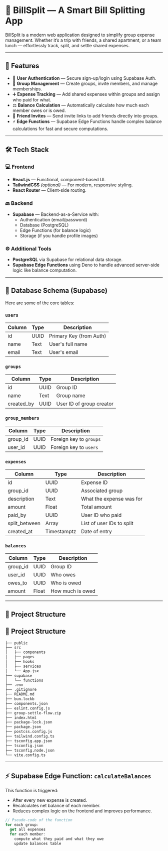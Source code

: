 # 💸 BillSplit — A Smart Bill Splitting App

BillSplit is a modern web application designed to simplify group expense management. Whether it’s a trip with friends, a shared apartment, or a team lunch — effortlessly track, split, and settle shared expenses.

---

## 🚀 Features

- 🔐 **User Authentication** — Secure sign-up/login using Supabase Auth.
- 👥 **Group Management** — Create groups, invite members, and manage memberships.
- ➕ **Expense Tracking** — Add shared expenses within groups and assign who paid for what.
- ⚖️ **Balance Calculation** — Automatically calculate how much each member owes or is owed.
- 🔗 **Friend Invites** — Send invite links to add friends directly into groups.
- ⚡ **Edge Functions** — Supabase Edge Functions handle complex balance calculations for fast and secure computations.

---

## 🛠️ Tech Stack

### 💻 Frontend
- **React.js** — Functional, component-based UI.
- **TailwindCSS** *(optional)* — For modern, responsive styling.
- **React Router** — Client-side routing.

### 🔙 Backend
- **Supabase** — Backend-as-a-Service with:
  - Authentication (email/password)
  - Database (PostgreSQL)
  - Edge Functions (for balance logic)
  - Storage (if you handle profile images)

### ⚙️ Additional Tools
- **PostgreSQL** via Supabase for relational data storage.
- **Supabase Edge Functions** using Deno to handle advanced server-side logic like balance computation.

---

## 🧩 Database Schema (Supabase)

Here are some of the core tables:

### `users`
| Column         | Type    | Description                   |
|----------------|---------|-------------------------------|
| id             | UUID    | Primary Key (from Auth)       |
| name           | Text    | User's full name              |
| email          | Text    | User's email                  |

### `groups`
| Column         | Type    | Description                   |
|----------------|---------|-------------------------------|
| id             | UUID    | Group ID                      |
| name           | Text    | Group name                    |
| created_by     | UUID    | User ID of group creator      |

### `group_members`
| Column         | Type    | Description                   |
|----------------|---------|-------------------------------|
| group_id       | UUID    | Foreign key to `groups`       |
| user_id        | UUID    | Foreign key to `users`        |

### `expenses`
| Column         | Type    | Description                   |
|----------------|---------|-------------------------------|
| id             | UUID    | Expense ID                    |
| group_id       | UUID    | Associated group              |
| description    | Text    | What the expense was for      |
| amount         | Float   | Total amount                  |
| paid_by        | UUID    | User ID who paid              |
| split_between  | Array   | List of user IDs to split     |
| created_at     | Timestamptz | Date of entry             |

### `balances`
| Column         | Type    | Description                   |
|----------------|---------|-------------------------------|
| group_id       | UUID    | Group ID                      |
| user_id        | UUID    | Who owes                      |
| owes_to        | UUID    | Who is owed                   |
| amount         | Float   | How much is owed              |

---

## 📁 Project Structure

## 📁 Project Structure

```bash
├── public
├── src
│   ├── components
│   ├── pages
│   ├── hooks
│   ├── services
│   └── App.jsx
├── supabase
│   └── functions
├── .env
├── .gitignore
├── README.md
├── bun.lockb
├── components.json
├── eslint.config.js
├── group-settle-flow.zip
├── index.html
├── package-lock.json
├── package.json
├── postcss.config.js
├── tailwind.config.ts
├── tsconfig.app.json
├── tsconfig.json
├── tsconfig.node.json
└── vite.config.ts
```

---

## ⚡ Supabase Edge Function: `calculateBalances`

This function is triggered:
- After every new expense is created.
- Recalculates net balance of each member.
- Reduces complex logic on the frontend and improves performance.

```ts
// Pseudo-code of the function
for each group:
  get all expenses
  for each member:
    compute what they paid and what they owe
    update balances table
